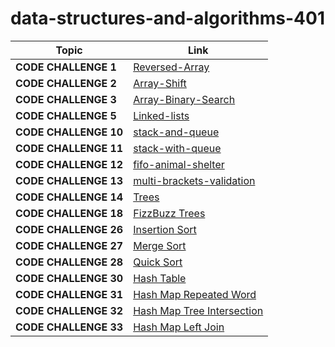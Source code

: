 # data-structures-and-algorithms-401

**Topic** | **Link**
----- | -----
**CODE CHALLENGE 1** | [Reversed-Array](https://github.com/farahalwahaibi/data-structures-and-algorithms-401/blob/main/code-challenge1/reverseArray.md) 
**CODE CHALLENGE 2** | [Array-Shift](https://github.com/farahalwahaibi/data-structures-and-algorithms-401/blob/main/code-challenge2/shiftArray.md) 
**CODE CHALLENGE 3** | [Array-Binary-Search](https://github.com/farahalwahaibi/data-structures-and-algorithms-401/blob/main/code-challenge3/arrayBinarySearch.md) 
**CODE CHALLENGE 5** | [Linked-lists](https://github.com/farahalwahaibi/data-structures-and-algorithms-401/blob/main/code-challenge5/linked-lists.md) 
**CODE CHALLENGE 10** | [stack-and-queue](https://github.com/farahalwahaibi/data-structures-and-algorithms-401/blob/main/code-challenge10/stack-and-queue.md) 
**CODE CHALLENGE 11** | [stack-with-queue](https://github.com/farahalwahaibi/data-structures-and-algorithms-401/blob/main/code-challenge11/QueueWithStacks/queue-with-stacks.md) 
**CODE CHALLENGE 12** | [fifo-animal-shelter](https://github.com/farahalwahaibi/data-structures-and-algorithms-401/blob/main/code-challenge12/fifoAnimalShelter/fifo-animal-shelter.md) 
**CODE CHALLENGE 13** | [multi-brackets-validation](https://github.com/farahalwahaibi/data-structures-and-algorithms-401/blob/main/code-challenge13/multiBracketValidation/multi-bracket-validation.md) 
**CODE CHALLENGE 14** | [Trees](https://github.com/farahalwahaibi/data-structures-and-algorithms-401/blob/main/code-challenge14/tree/tree.md)
**CODE CHALLENGE 18** | [FizzBuzz Trees](https://github.com/farahalwahaibi/data-structures-and-algorithms-401/blob/main/code-challenge18/fizzBuzzTree/fizz-buzz-tree.md) 
**CODE CHALLENGE 26** | [Insertion Sort](https://github.com/farahalwahaibi/data-structures-and-algorithms-401/blob/main/code-challenge26/Insertion-Sort.md) 
**CODE CHALLENGE 27** | [Merge Sort](https://github.com/farahalwahaibi/data-structures-and-algorithms-401/blob/main/code-challenge27/Merge-Sort.md) 
**CODE CHALLENGE 28** | [Quick Sort](https://github.com/farahalwahaibi/data-structures-and-algorithms-401/blob/main/code-challenge28/Quick-Sort.md) 
**CODE CHALLENGE 30** | [Hash Table](https://github.com/farahalwahaibi/data-structures-and-algorithms-401/blob/main/code-challenge30/hashtable.md) 
**CODE CHALLENGE 31** | [Hash Map Repeated Word](https://github.com/farahalwahaibi/data-structures-and-algorithms-401/blob/main/code-challenge31/hashmap-repeated-word.md) 
**CODE CHALLENGE 32** | [Hash Map Tree Intersection](https://github.com/farahalwahaibi/data-structures-and-algorithms-401/blob/main/code-challenge32/hashmap-tree-intersection.md) 
**CODE CHALLENGE 33** | [Hash Map Left Join](https://github.com/farahalwahaibi/data-structures-and-algorithms-401/blob/main/code-challenge33/hashmap-left-join.md) 











